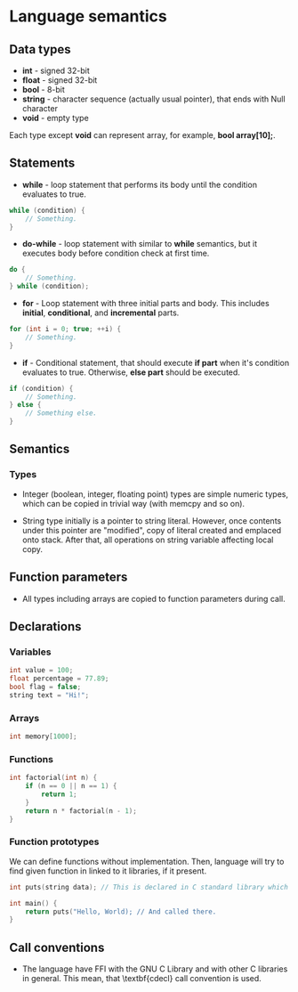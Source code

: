 # Language semantics

## Data types

* **int** - signed 32-bit
* **float** - signed 32-bit
* **bool** - 8-bit
* **string** - character sequence (actually usual pointer), that ends with Null character
* **void** - empty type

Each type except **void** can represent array, for example, **bool array[10];**.

## Statements

* **while** - loop statement that performs its body until the condition evaluates to true.
```c
while (condition) {
    // Something.
} 
```

* **do-while** - loop statement with similar to **while** semantics, but it executes body before condition check at first time.
```c
do {
    // Something.
} while (condition);
```

* **for** - Loop statement with three initial parts and body. This includes **initial**, **conditional**, and **incremental** parts.
```c
for (int i = 0; true; ++i) {
    // Something.
}
```

* **if** - Conditional statement, that should execute **if part** when it's condition evaluates to true. Otherwise, **else part** should be executed.
```c
if (condition) {
    // Something.
} else {
    // Something else.
}
```

## Semantics

### Types

* Integer (boolean, integer, floating point) types are simple numeric types, which can be copied in trivial way (with memcpy and so on).

* String type initially is a pointer to string literal. However, once contents under this pointer are "modified",
copy of literal created and emplaced onto stack. After that, all operations on  string variable affecting local copy.

## Function parameters

* All types including arrays are copied to function parameters during call.

## Declarations

### Variables
```c
int value = 100;
float percentage = 77.89;
bool flag = false;
string text = "Hi!";
```

### Arrays
```c
int memory[1000];
```

### Functions

```c
int factorial(int n) {
    if (n == 0 || n == 1) {
        return 1;
    }
    return n * factorial(n - 1);
}
```

### Function prototypes

We can define functions without implementation. Then, language will try to find given function in
linked to it libraries, if it present.
```c
int puts(string data); // This is declared in C standard library which you use (see below).

int main() {
    return puts("Hello, World); // And called there.
}
```

## Call conventions

* The language have FFI with the GNU C Library and with other C  libraries in general. This mean, that \textbf{cdecl} call convention is used.
